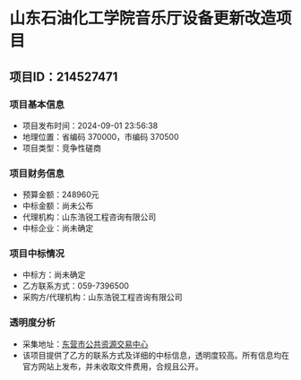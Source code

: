 # 山东石油化工学院音乐厅设备更新改造项目

## 项目ID：214527471

### 项目基本信息
- 项目发布时间：2024-09-01 23:56:38
- 地理位置：省编码 370000，市编码 370500
- 项目类型：竞争性磋商

### 项目财务信息
- 预算金额：248960元
- 中标金额：尚未公布
- 代理机构：山东浩锐工程咨询有限公司
- 中标企业：尚未确定

### 项目中标情况
- 中标方：尚未确定
- 乙方联系方式：059-7396500
- 采购方/代理机构：山东浩锐工程咨询有限公司

### 透明度分析
- 采集地址：[东营市公共资源交易中心](http://ggzyjy.shandong.gov.cn:80/zfcgzbgg/sE7v+SrCSleVxdh%5EPbOpoQ.jhtml?type=1)
- 该项目提供了乙方的联系方式及详细的中标信息，透明度较高。所有信息均在官方网站上发布，并未收取文件费用，合规且公开。
